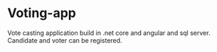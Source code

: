 # Voting-app
Vote casting application build in .net core and angular and sql server. Candidate and voter can be registered.
